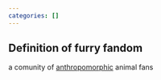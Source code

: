 ```yaml
---
categories: []
---
```


## Definition of furry fandom

a comunity of [anthropomorphic](./anthropomorphic) animal fans

